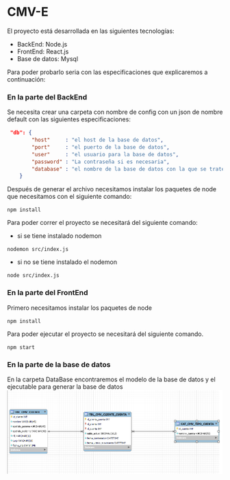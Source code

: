 # CMV-E
El proyecto está desarrollada en las siguientes tecnologías:
- BackEnd: Node.js
- FrontEnd: React.js
- Base de datos: Mysql

Para poder probarlo seria con las especificaciones que explicaremos a continuación:
### En la parte del BackEnd

Se necesita crear una carpeta con nombre de config con un json de nombre default con las siguientes especificaciones:

``` json
 "db": {
        "host"     : "el host de la base de datos",
        "port"     : "el puerto de la base de datos",
        "user"     : "el usuario para la base de datos",
        "password" : "La contraseña si es necesaria",
        "database" : "el nombre de la base de datos con la que se trate de obtener los datos"        
    }
```
Después de generar el archivo necesitamos instalar los paquetes de node que necesitamos con el siguiente comando:
```
npm install
```

Para poder correr el proyecto se necesitará del siguiente comando:
- si se tiene instalado nodemon
```
nodemon src/index.js
```
- si no se tiene instalado el nodemon
```
node src/index.js
```

### En la parte del FrontEnd

Primero necesitamos instalar los paquetes de node
```
npm install
```
Para poder ejecutar el proyecto se necesitará del siguiente comando.
```
npm start
```

### En la parte de la base de datos
En la carpeta  DataBase encontraremos el modelo de la base de datos y el ejecutable para generar la base de datos
![Modelo de la base de datos](DataBase/Modelo.png)
